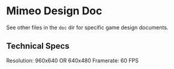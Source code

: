 # Mimeo Design Doc

See other files in the `doc` dir for specific game design documents.

## Technical Specs

Resolution: 960x640 OR 640x480
Framerate: 60 FPS
